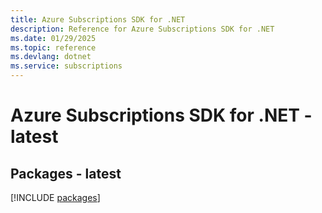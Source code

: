 ```yaml
---
title: Azure Subscriptions SDK for .NET
description: Reference for Azure Subscriptions SDK for .NET
ms.date: 01/29/2025
ms.topic: reference
ms.devlang: dotnet
ms.service: subscriptions
---
```

# Azure Subscriptions SDK for .NET - latest
## Packages - latest
[!INCLUDE [packages](subscriptions-index.md)]